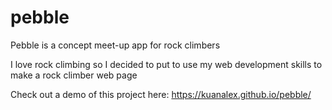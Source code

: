 # pebble

Pebble is a concept meet-up app for rock climbers

I love rock climbing so I decided to put to use my web development skills to make a rock climber web page

Check out a demo of this project here: https://kuanalex.github.io/pebble/
